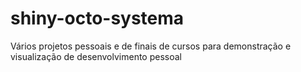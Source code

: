 # shiny-octo-systema
Vários projetos pessoais e de finais de cursos para demonstração e visualização de desenvolvimento pessoal
